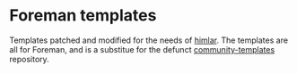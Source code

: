 # Foreman templates

Templates patched and modified for the needs of [himlar](https://github.com/norcams/himlar). The templates are all for Foreman, and is a substitue for the defunct [community-templates](norcams/ansible/blob/master/README.md) repository.
